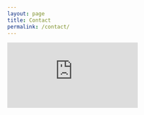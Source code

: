 ```yaml
---
layout: page
title: Contact
permalink: /contact/
---
```


<iframe src="https://docs.google.com/forms/d/1R0X9QcFcexJzQMWaagujxx6Hb-sVNaa6tvzUzRo9vTQ/viewform?embedded=true" class="contact-frame" frameborder="0" marginheight="0" marginwidth="0">Loading...</iframe>
